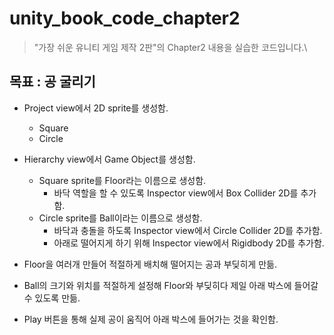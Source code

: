 # unity_book_code_chapter2
> "가장 쉬운 유니티 게임 제작 2판"의 Chapter2 내용을 실습한 코드입니다.\
> 

## 목표 : 공 굴리기

- Project view에서 2D sprite를 생성함.
  - Square
  - Circle
 
- Hierarchy view에서 Game Object를 생성함.
  - Square sprite를 Floor라는 이름으로 생성함.
    - 바닥 역할을 할 수 있도록 Inspector view에서 Box Collider 2D를 추가함.
  - Circle sprite를 Ball이라는 이름으로 생성함.
    - 바닥과 충돌을 하도록 Inspector view에서 Circle Collider 2D를 추가함.
    - 아래로 떨어지게 하기 위해 Inspector view에서 Rigidbody 2D를 추가함.
   
- Floor을 여러개 만들어 적절하게 배치해 떨어지는 공과 부딪히게 만듦.
- Ball의 크기와 위치를 적절하게 설정해 Floor와 부딪히다 제일 아래 박스에 들어갈 수 있도록 만듦.
   
- Play 버튼을 통해 실제 공이 움직어 아래 박스에 들어가는 것을 확인함.
